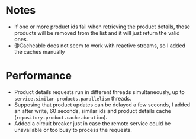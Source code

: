 # Notes
- If one or more product ids fail when retrieving the product details, those products will be removed from the list and it will just return the valid ones.
- @Cacheable does not seem to work with reactive streams, so I added the caches manually

# Performance
- Product details requests run in different threads simultaneously, up to `service.similar-products.parallelism` threads.
- Supposing that product updates can be delayed a few seconds, I added an after write, 60 seconds, similar ids and product details cache (`repository.product.cache.duration`).
- Added a circuit breaker just in case the remote service could be unavailable or too busy to process the requests.